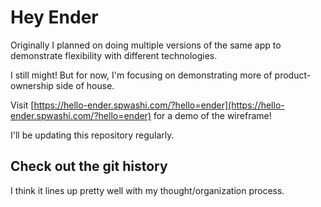 # Hey Ender

Originally I planned on doing multiple versions of the same app to demonstrate flexibility with different technologies.

I still might! But for now, I'm focusing on demonstrating more of product-ownership side of house.

Visit [https://hello-ender.spwashi.com/?hello=ender](https://hello-ender.spwashi.com/?hello=ender) for a demo of the wireframe!

I'll be updating this repository regularly.

## Check out the git history

I think it lines up pretty well with my thought/organization process.